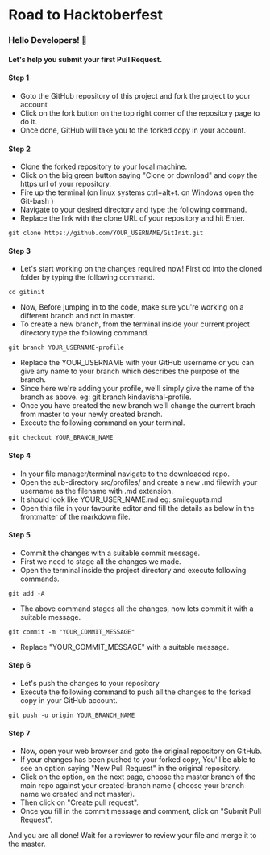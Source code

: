 # Road to Hacktoberfest

### Hello Developers! 👋

#### Let's help you submit your first Pull Request. 

#### Step 1
- Goto the GitHub repository of this project and fork the project to your account 
- Click on the fork button on the top right corner of the repository page to do it.
- Once done, GitHub will take you to the forked copy in your account.

#### Step 2
- Clone the forked repository to your local machine.
- Click on the big green button saying "Clone or download" and copy the https url of your repository.
- Fire up the terminal (on linux systems ctrl+alt+t. on Windows open the Git-bash )
- Navigate to your desired directory and type the following command.
- Replace the link with the clone URL of your repository and hit Enter.

```
git clone https://github.com/YOUR_USERNAME/GitInit.git
```

#### Step 3
- Let's start working on the changes required now! First cd into the cloned folder by typing the following command.

````
cd gitinit
````

- Now, Before jumping in to the code, make sure you're working on a different branch and not in master.
- To create a new branch, from the terminal inside your current project directory type the following command.
````
git branch YOUR_USERNAME-profile
````

- Replace the YOUR_USERNAME with your GitHub username or you can give any name to your branch which describes the purpose of the branch.
- Since here we're adding your profile, we'll simply give the name of the branch as above. eg: git branch kindavishal-profile.
- Once you have created the new branch we'll change the current brach from master to your newly created branch.
- Execute the following command on your terminal.

````
git checkout YOUR_BRANCH_NAME
````

#### Step 4
- In your  file manager/terminal navigate to the downloaded repo.
- Open the sub-directory src/profiles/ and create a new .md filewith your username as the filename with .md extension.
- It should look like YOUR_USER_NAME.md eg: smilegupta.md
- Open this file in your favourite editor and fill the details as below in the frontmatter of the markdown file.


#### Step 5
- Commit the changes with a suitable commit message.
- First we need to stage all the changes we made.
- Open the terminal inside the project directory and execute following commands.

````
git add -A
````

- The above command stages all the changes, now lets commit it with a suitable message.

````
git commit -m "YOUR_COMMIT_MESSAGE"
````

- Replace "YOUR_COMMIT_MESSAGE" with a suitable message.

#### Step 6
- Let's push the changes to your repository 
- Execute the following command to push all the changes to the forked copy in your GitHub account.
````
git push -u origin YOUR_BRANCH_NAME
````

#### Step 7
- Now, open your web browser and goto the original repository on GitHub.
- If your changes has been pushed to your forked copy, You'll be able to see an option saying "New Pull Request" in the original repository.
- Click on the option, on the next page, choose the master branch of the main repo against your created-branch name ( choose your branch name we created and not master).
- Then click on "Create pull request".
- Once you fill in the commit message and comment, click on "Submit Pull Request".

And you are all done! 
Wait for a reviewer to review your file and merge it to the master.
